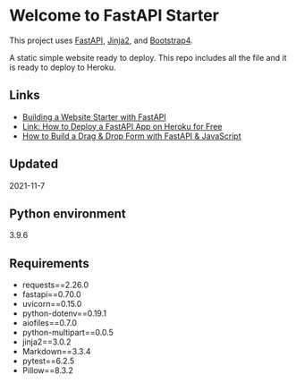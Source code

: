 <h1>Welcome to FastAPI Starter</h1>

<p>
This project uses <a href="https://fastapi.tiangolo.com/">FastAPI</a>, <a href="https://jinja.palletsprojects.com/en/2.11.x/">Jinja2</a>, and <a href="https://getbootstrap.com/docs/4.1/getting-started/introduction/">Bootstrap4</a>.

A static simple website ready to deploy.
This repo includes all the file and it is ready to deploy to Heroku.
</p>

## Links

- [Building a Website Starter with FastAPI](https://levelup.gitconnected.com/building-a-website-starter-with-fastapi-92d077092864)
- [Link: How to Deploy a FastAPI App on Heroku for Free](https://towardsdatascience.com/how-to-deploy-your-fastapi-app-on-heroku-for-free-8d4271a4ab9)
- [How to Build a Drag & Drop Form with FastAPI & JavaScript](https://towardsdatascience.com/how-to-build-a-drag-drop-form-with-python-javascript-f5e43433b005)
  


## Updated

2021-11-7

## Python environment

3.9.6

## Requirements

- requests==2.26.0
- fastapi==0.70.0
- uvicorn==0.15.0
- python-dotenv==0.19.1
- aiofiles==0.7.0
- python-multipart==0.0.5
- jinja2==3.0.2
- Markdown==3.3.4
- pytest==6.2.5
- Pillow==8.3.2
  